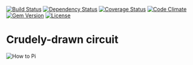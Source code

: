 [![Build Status](http://img.shields.io/travis/TheODI-UD2D/route_c.svg?style=flat-square)](https://travis-ci.org/TheODI-UD2D/route_c)
[![Dependency Status](http://img.shields.io/gemnasium/TheODI-UD2D/route_c.svg?style=flat-square)](https://gemnasium.com/TheODI-UD2D/route_c)
[![Coverage Status](http://img.shields.io/coveralls/TheODI-UD2D/route_c.svg?style=flat-square)](https://coveralls.io/r/TheODI-UD2D/route_c)
[![Code Climate](http://img.shields.io/codeclimate/github/TheODI-UD2D/route_c.svg?style=flat-square)](https://codeclimate.com/github/TheODI-UD2D/route_c)
[![Gem Version](http://img.shields.io/gem/v/route_c.svg?style=flat-square)](https://rubygems.org/gems/route_c)
[![License](http://img.shields.io/:license-mit-blue.svg?style=flat-square)](http://TheODI-UD2D.mit-license.org)

# Crudely-drawn circuit

![How to Pi](http://i.imgur.com/35a4myB.png)

